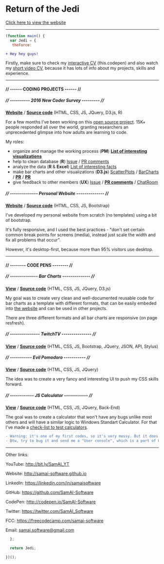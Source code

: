 # Return of the Jedi

[Click here to view the website](https://samai-software.github.io/Jedi/)

***

```js
(function main() {
  var Jedi = {
   theForce: 
```

``` diff
+ Hey hey guys!
```

Firstly, make sure to check my [interactive CV](http://bit.ly/Jedi_CP) (this.codepen) and also watch my [short video CV](https://youtu.be/8BnO1urXgTY), because it has lots of info about my projects, skills and experience.

***

#### // ------ CODING PROJECTS ------ //

##### // ---------- 2016 New Coder Survey --------- //

[**Website**](https://www.freecodecamp.com/2016-new-coder-survey/) / [**Source code**](https://github.com/FreeCodeCamp/2016-new-coder-survey) (HTML, CSS, JS, JQuery, D3.js, R)

For a few months I've been working on this [open source project](https://github.com/FreeCodeCamp/2016-new-coder-survey). 15K+ people responded all over the world, granting researchers an unprecedented glimpse into how adults are learning to code.

My roles:
- organize and manage the working process (**PM**) [**List of interesting visualizations**](https://github.com/FreeCodeCamp/2016-new-coder-survey/issues/41)
- help to clean database (**R**) [Issue](https://github.com/FreeCodeCamp/2016-new-coder-survey/issues/33#issuecomment-220252460) / [PR comments](https://github.com/FreeCodeCamp/2016-new-coder-survey/pull/29#discussion_r62409469)
- analyze the data (**R** & **Excel**) [List of interesting facts](https://github.com/FreeCodeCamp/2016-new-coder-survey/issues/40)
- make bar charts and other visualizations (**D3.js**) [ScatterPlots](http://codepen.io/SamAI-Software/full/WwVOdV) / [BarCharts](http://codepen.io/SamAI-Software/pen/rLayqy) / [**PR**](https://github.com/FreeCodeCamp/2016-new-coder-survey/pull/48) / [**PR**](https://github.com/FreeCodeCamp/2016-new-coder-survey/pull/53)
- give feedback to other members (**UX**) [Issue](https://github.com/FreeCodeCamp/2016-new-coder-survey/issues/41#issuecomment-220540947) / [**PR comments**](https://github.com/FreeCodeCamp/2016-new-coder-survey/pull/54) /  [ChatRoom](https://gitter.im/FreeCodeCamp/DataScience)

##### // -------------- Personal Website -------------- //
[**Website**](http://samai-software.github.io/) / [**Source code**](https://github.com/SamAI-Software/samai-software.github.io) (HTML, CSS, JS, Bootstrap)


I've developed my personal website from scratch (no templates) using a bit of bootstrap.

It's fully responsive, and I used the best practices - "don't set certain common break points for screens (media), instead just scale the width and fix all problems that occur".

However, it's desktop-first, because more than 95% visitors use desktop.


 
***

#### // -------- CODE PENS -------- //
##### // -------------- Bar Charts -------------- //
[**View**](http://codepen.io/SamAI-Software/full/rLayqy) / [**Source code**](http://codepen.io/SamAI-Software/pen/rLayqy) (HTML, CSS, JS, JQuery, D3.js)

My goal was to create very clean and well-documented reusable code for bar charts as a template with different formats, that can be easily embeded into [the website](http://samai-software.github.io/2016-new-coder-survey/) and can be used in other projects.

There are three different formats and all bar charts are responsive (on page resfresh).

##### // --------------- TwitchTV --------------- //
[**View**](http://codepen.io/SamAI-Software/full/dMwGaj) / [**Source code**](http://codepen.io/SamAI-Software/pen/dMwGaj) (HTML, CSS, JS, Bootstrap, JQuery, JSON, API, Stylus)


##### // ----------- Evil Pomodoro ----------- //
[**View**](http://codepen.io/SamAI-Software/full/KVZoKV) / [**Source code**](http://codepen.io/SamAI-Software/pen/KVZoKV) (HTML, CSS, JS, JQuery)

The idea was to create a very fancy and interesting UI to push my CSS skills forward.

##### // ------------ JS Calculator ------------ //
[**View**](http://codepen.io/SamAI-Software/full/YwQLyY) / [**Source code**](http://codepen.io/SamAI-Software/pen/YwQLyY) (HTML, CSS, JS, JQuery, Back-End)

The goal was to create a calculator that won't have any bugs unlike most others and will have a similar logic to Windows Standart Calculator. For that I've made a [check-list to test calculators](https://github.com/SamAI-Software/test-ur-calc).

```diff
- Warning: it's one of my first codes, so it's very messy. But it does the job.
- Btw, try to bug it and send me a "User console", which is a part of UI.
```

***

Other links:

YouTube: http://bit.ly/SamAI_YT

Website: http://samai-software.github.io

LinkedIn: https://linkedin.com/in/samaisoftware

GitHub: https://github.com/SamAI-Software

CodePen: http://codepen.io/SamAI-Software

Twitter: https://twitter.com/SamAI_Software

FCC: https://freecodecamp.com/samai-software

Email: samai.software@gmail.com
```js
  };
  
  return Jedi;
  
})();
```
